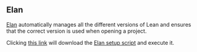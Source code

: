 ## Elan
[Elan](https://github.com/leanprover/elan) automatically manages all the different versions of Lean and ensures that the correct version is used when opening a project.

Clicking [this link](command:lean4.setup.installElan) will download the [Elan setup script](https://github.com/leanprover/elan/blob/master/elan-init.sh) and execute it.
